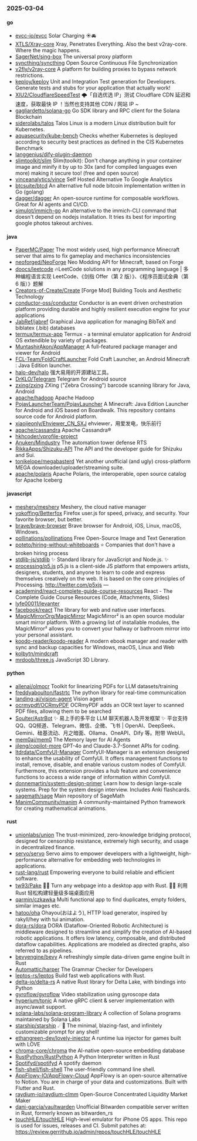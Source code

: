 ### 2025-03-04

#### go
* [evcc-io/evcc](https://github.com/evcc-io/evcc) Solar Charging ☀️🚘
* [XTLS/Xray-core](https://github.com/XTLS/Xray-core) Xray, Penetrates Everything. Also the best v2ray-core. Where the magic happens.
* [SagerNet/sing-box](https://github.com/SagerNet/sing-box) The universal proxy platform
* [syncthing/syncthing](https://github.com/syncthing/syncthing) Open Source Continuous File Synchronization
* [v2fly/v2ray-core](https://github.com/v2fly/v2ray-core) A platform for building proxies to bypass network restrictions.
* [keploy/keploy](https://github.com/keploy/keploy) Unit and Integration Test generation for Developers. Generate tests and stubs for your application that actually work!
* [XIU2/CloudflareSpeedTest](https://github.com/XIU2/CloudflareSpeedTest) 🌩「自选优选 IP」测试 Cloudflare CDN 延迟和速度，获取最快 IP ！当然也支持其他 CDN / 网站 IP ~
* [gagliardetto/solana-go](https://github.com/gagliardetto/solana-go) Go SDK library and RPC client for the Solana Blockchain
* [siderolabs/talos](https://github.com/siderolabs/talos) Talos Linux is a modern Linux distribution built for Kubernetes.
* [aquasecurity/kube-bench](https://github.com/aquasecurity/kube-bench) Checks whether Kubernetes is deployed according to security best practices as defined in the CIS Kubernetes Benchmark
* [langgenius/dify-plugin-daemon](https://github.com/langgenius/dify-plugin-daemon)
* [slimtoolkit/slim](https://github.com/slimtoolkit/slim) Slim(toolkit): Don't change anything in your container image and minify it by up to 30x (and for compiled languages even more) making it secure too! (free and open source)
* [vinceanalytics/vince](https://github.com/vinceanalytics/vince) Self Hosted Alternative To Google Analytics
* [btcsuite/btcd](https://github.com/btcsuite/btcd) An alternative full node bitcoin implementation written in Go (golang)
* [dagger/dagger](https://github.com/dagger/dagger) An open-source runtime for composable workflows. Great for AI agents and CI/CD.
* [simulot/immich-go](https://github.com/simulot/immich-go) An alternative to the immich-CLI command that doesn't depend on nodejs installation. It tries its best for importing google photos takeout archives.

#### java
* [PaperMC/Paper](https://github.com/PaperMC/Paper) The most widely used, high performance Minecraft server that aims to fix gameplay and mechanics inconsistencies
* [neoforged/NeoForge](https://github.com/neoforged/NeoForge) Neo Modding API for Minecraft, based on Forge
* [doocs/leetcode](https://github.com/doocs/leetcode) 🔥LeetCode solutions in any programming language | 多种编程语言实现 LeetCode、《剑指 Offer（第 2 版）》、《程序员面试金典（第 6 版）》题解
* [Creators-of-Create/Create](https://github.com/Creators-of-Create/Create) [Forge Mod] Building Tools and Aesthetic Technology
* [conductor-oss/conductor](https://github.com/conductor-oss/conductor) Conductor is an event driven orchestration platform providing durable and highly resilient execution engine for your applications
* [JabRef/jabref](https://github.com/JabRef/jabref) Graphical Java application for managing BibTeX and biblatex (.bib) databases
* [termux/termux-app](https://github.com/termux/termux-app) Termux - a terminal emulator application for Android OS extendible by variety of packages.
* [MuntashirAkon/AppManager](https://github.com/MuntashirAkon/AppManager) A full-featured package manager and viewer for Android
* [FCL-Team/FoldCraftLauncher](https://github.com/FCL-Team/FoldCraftLauncher) Fold Craft Launcher, an Android Minecraft : Java Edition launcher.
* [halo-dev/halo](https://github.com/halo-dev/halo) 强大易用的开源建站工具。
* [DrKLO/Telegram](https://github.com/DrKLO/Telegram) Telegram for Android source
* [zxing/zxing](https://github.com/zxing/zxing) ZXing ("Zebra Crossing") barcode scanning library for Java, Android
* [apache/hadoop](https://github.com/apache/hadoop) Apache Hadoop
* [PojavLauncherTeam/PojavLauncher](https://github.com/PojavLauncherTeam/PojavLauncher) A Minecraft: Java Edition Launcher for Android and iOS based on Boardwalk. This repository contains source code for Android platform.
* [xiaojieonly/Ehviewer_CN_SXJ](https://github.com/xiaojieonly/Ehviewer_CN_SXJ) ehviewer，用爱发电，快乐前行
* [apache/cassandra](https://github.com/apache/cassandra) Apache Cassandra®
* [hkhcoder/vprofile-project](https://github.com/hkhcoder/vprofile-project)
* [Anuken/Mindustry](https://github.com/Anuken/Mindustry) The automation tower defense RTS
* [RikkaApps/Shizuku-API](https://github.com/RikkaApps/Shizuku-API) The API and the developer guide for Shizuku and Sui.
* [tonikelope/megabasterd](https://github.com/tonikelope/megabasterd) Yet another unofficial (and ugly) cross-platform MEGA downloader/uploader/streaming suite.
* [apache/polaris](https://github.com/apache/polaris) Apache Polaris, the interoperable, open source catalog for Apache Iceberg

#### javascript
* [meshery/meshery](https://github.com/meshery/meshery) Meshery, the cloud native manager
* [yokoffing/Betterfox](https://github.com/yokoffing/Betterfox) Firefox user.js for speed, privacy, and security. Your favorite browser, but better.
* [brave/brave-browser](https://github.com/brave/brave-browser) Brave browser for Android, iOS, Linux, macOS, Windows.
* [pollinations/pollinations](https://github.com/pollinations/pollinations) Free Open-Source Image and Text Generation
* [poteto/hiring-without-whiteboards](https://github.com/poteto/hiring-without-whiteboards) ⭐️ Companies that don't have a broken hiring process
* [stdlib-js/stdlib](https://github.com/stdlib-js/stdlib) ✨ Standard library for JavaScript and Node.js. ✨
* [processing/p5.js](https://github.com/processing/p5.js) p5.js is a client-side JS platform that empowers artists, designers, students, and anyone to learn to code and express themselves creatively on the web. It is based on the core principles of Processing. http://twitter.com/p5xjs —
* [academind/react-complete-guide-course-resources](https://github.com/academind/react-complete-guide-course-resources) React - The Complete Guide Course Resources (Code, Attachments, Slides)
* [lyfe00011/levanter](https://github.com/lyfe00011/levanter)
* [facebook/react](https://github.com/facebook/react) The library for web and native user interfaces.
* [MagicMirrorOrg/MagicMirror](https://github.com/MagicMirrorOrg/MagicMirror) MagicMirror² is an open source modular smart mirror platform. With a growing list of installable modules, the MagicMirror² allows you to convert your hallway or bathroom mirror into your personal assistant.
* [koodo-reader/koodo-reader](https://github.com/koodo-reader/koodo-reader) A modern ebook manager and reader with sync and backup capacities for Windows, macOS, Linux and Web
* [kolbytn/mindcraft](https://github.com/kolbytn/mindcraft)
* [mrdoob/three.js](https://github.com/mrdoob/three.js) JavaScript 3D Library.

#### python
* [allenai/olmocr](https://github.com/allenai/olmocr) Toolkit for linearizing PDFs for LLM datasets/training
* [freddyaboulton/fastrtc](https://github.com/freddyaboulton/fastrtc) The python library for real-time communication
* [landing-ai/vision-agent](https://github.com/landing-ai/vision-agent) Vision agent
* [ocrmypdf/OCRmyPDF](https://github.com/ocrmypdf/OCRmyPDF) OCRmyPDF adds an OCR text layer to scanned PDF files, allowing them to be searched
* [Soulter/AstrBot](https://github.com/Soulter/AstrBot) ✨ 易上手的多平台 LLM 聊天机器人及开发框架 ✨ 平台支持 QQ、QQ频道、Telegram、微信、企微、飞书 | OpenAI、DeepSeek、Gemini、硅基流动、月之暗面、Ollama、OneAPI、Dify 等。附带 WebUI。
* [mem0ai/mem0](https://github.com/mem0ai/mem0) The Memory layer for AI Agents
* [jjleng/copilot-more](https://github.com/jjleng/copilot-more) GPT-4o and Claude-3.7-Sonnet APIs for coding.
* [ltdrdata/ComfyUI-Manager](https://github.com/ltdrdata/ComfyUI-Manager) ComfyUI-Manager is an extension designed to enhance the usability of ComfyUI. It offers management functions to install, remove, disable, and enable various custom nodes of ComfyUI. Furthermore, this extension provides a hub feature and convenience functions to access a wide range of information within ComfyUI.
* [donnemartin/system-design-primer](https://github.com/donnemartin/system-design-primer) Learn how to design large-scale systems. Prep for the system design interview. Includes Anki flashcards.
* [sagemath/sage](https://github.com/sagemath/sage) Main repository of SageMath
* [ManimCommunity/manim](https://github.com/ManimCommunity/manim) A community-maintained Python framework for creating mathematical animations.

#### rust
* [unionlabs/union](https://github.com/unionlabs/union) The trust-minimized, zero-knowledge bridging protocol, designed for censorship resistance, extremely high security, and usage in decentralized finance.
* [servo/servo](https://github.com/servo/servo) Servo aims to empower developers with a lightweight, high-performance alternative for embedding web technologies in applications.
* [rust-lang/rust](https://github.com/rust-lang/rust) Empowering everyone to build reliable and efficient software.
* [tw93/Pake](https://github.com/tw93/Pake) 🤱🏻 Turn any webpage into a desktop app with Rust. 🤱🏻 利用 Rust 轻松构建轻量级多端桌面应用
* [qarmin/czkawka](https://github.com/qarmin/czkawka) Multi functional app to find duplicates, empty folders, similar images etc.
* [hatoo/oha](https://github.com/hatoo/oha) Ohayou(おはよう), HTTP load generator, inspired by rakyll/hey with tui animation.
* [dora-rs/dora](https://github.com/dora-rs/dora) DORA (Dataflow-Oriented Robotic Architecture) is middleware designed to streamline and simplify the creation of AI-based robotic applications. It offers low latency, composable, and distributed dataflow capabilities. Applications are modeled as directed graphs, also referred to as pipelines.
* [bevyengine/bevy](https://github.com/bevyengine/bevy) A refreshingly simple data-driven game engine built in Rust
* [Automattic/harper](https://github.com/Automattic/harper) The Grammar Checker for Developers
* [leptos-rs/leptos](https://github.com/leptos-rs/leptos) Build fast web applications with Rust.
* [delta-io/delta-rs](https://github.com/delta-io/delta-rs) A native Rust library for Delta Lake, with bindings into Python
* [gyroflow/gyroflow](https://github.com/gyroflow/gyroflow) Video stabilization using gyroscope data
* [hyperium/tonic](https://github.com/hyperium/tonic) A native gRPC client & server implementation with async/await support.
* [solana-labs/solana-program-library](https://github.com/solana-labs/solana-program-library) A collection of Solana programs maintained by Solana Labs
* [starship/starship](https://github.com/starship/starship) ☄🌌️ The minimal, blazing-fast, and infinitely customizable prompt for any shell!
* [ethangreen-dev/lovely-injector](https://github.com/ethangreen-dev/lovely-injector) A runtime lua injector for games built with LÖVE
* [chroma-core/chroma](https://github.com/chroma-core/chroma) the AI-native open-source embedding database
* [RustPython/RustPython](https://github.com/RustPython/RustPython) A Python Interpreter written in Rust
* [Spotifyd/spotifyd](https://github.com/Spotifyd/spotifyd) A spotify daemon
* [fish-shell/fish-shell](https://github.com/fish-shell/fish-shell) The user-friendly command line shell.
* [AppFlowy-IO/AppFlowy-Cloud](https://github.com/AppFlowy-IO/AppFlowy-Cloud) AppFlowy is an open-source alternative to Notion. You are in charge of your data and customizations. Built with Flutter and Rust.
* [raydium-io/raydium-clmm](https://github.com/raydium-io/raydium-clmm) Open-Source Concentrated Liquidity Market Maker
* [dani-garcia/vaultwarden](https://github.com/dani-garcia/vaultwarden) Unofficial Bitwarden compatible server written in Rust, formerly known as bitwarden_rs
* [touchHLE/touchHLE](https://github.com/touchHLE/touchHLE) High-level emulator for iPhone OS apps. This repo is used for issues, releases and CI. Submit patches at: https://review.gerrithub.io/admin/repos/touchHLE/touchHLE
